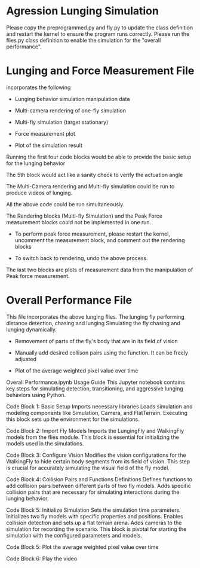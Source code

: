 # Agression Lunging Simulation

Please copy the preprogrammed.py and fly.py to update the class definition and restart the kernel to ensure the program runs correctly.
Please run the flies.py class definition to enable the simulation for the "overall performance".

# Lunging and Force Measurement File ###
incorporates the following 

- Lunging behavior simulation manipulation data

- Multi-camera rendering of one-fly simulation

- Multi-fly simulation (target stationary)

- Force measurement plot

- Plot of the simulation result



Running the first four code blocks would be able to provide the basic setup for the lunging behavior 

The 5th block would act like a sanity check to verify the actuation angle

The Multi-Camera rendering and Multi-fly simulation could be run to produce videos of lunging.

All the above code could be run simultaneously.

The Rendering blocks (Multi-fly Simulation) and the Peak Force measurement blocks could not be implemented in one run. 

- To perform peak force measurement, please restart the kernel, uncomment the measurement block, and comment out the rendering blocks
    
- To switch back to rendering, undo the above process.

    
The last two blocks are plots of measurement data from the manipulation of Peak force measurement.

# Overall Performance File ###
This file incorporates the above lunging flies.
The lunging fly performing distance detection, chasing and lunging
Simulating the fly chasing and lunging dynamically.


- Removement of parts of the fly's body that are in its field of vision

- Manually add desired collison pairs using the function. It can be freely adjusted

- Plot of the average weighted pixel value over time 

Overall Performance.ipynb Usage Guide
This Jupyter notebook contains key steps for simulating detection, transitioning, and aggressive lunging behaviors using Python. 

Code Block 1: Basic Setup
Imports necessary libraries 
Loads simulation and modeling components like Simulation, Camera, and FlatTerrain.
Executing this block sets up the environment for the simulations.

Code Block 2: Import Fly Models
Imports the LungingFly and WalkingFly models from the flies module.
This block is essential for initializing the models used in the simulations.

Code Block 3: Configure Vision
Modifies the vision configurations for the WalkingFly to hide certain body segments from its field of vision.
This step is crucial for accurately simulating the visual field of the fly model.

Code Block 4: Collision Pairs and Functions Definitions
Defines functions to add collision pairs between different parts of two fly models.
Adds specific collision pairs that are necessary for simulating interactions during the lunging behavior.

Code Block 5: Initialize Simulation
Sets the simulation time parameters.
Initializes two fly models with specific properties and positions.
Enables collision detection and sets up a flat terrain arena.
Adds cameras to the simulation for recording the scenario.
This block is pivotal for starting the simulation with the configured parameters and models.

Code Block 5: Plot the average weighted pixel value over time

Code Block 6: Play the video

